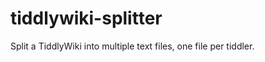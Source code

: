 tiddlywiki-splitter
===================

Split a TiddlyWiki into multiple text files, one file per tiddler.